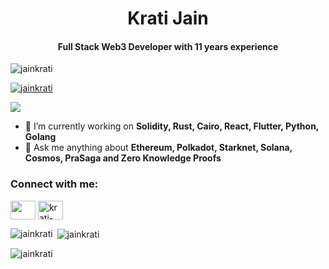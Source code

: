 <h1 align="center">Krati Jain</h1>
<h4 align="center">Full Stack Web3 Developer with 11 years experience</h4>

<p align="left"> <img src="https://komarev.com/ghpvc/?username=jainkrati&label=Profile%20views&color=0e75b6&style=flat" alt="jainkrati" /> </p>

<p align="left"> <a href="https://github.com/ryo-ma/github-profile-trophy"><img src="https://github-profile-trophy.vercel.app/?username=jainkrati" alt="jainkrati" /></a> </p>

<p align="left"> <a href="https://twitter.com/kratijain" target="blank"><img src="https://img.shields.io/twitter/follow/kratijain?logo=twitter&style=for-the-badge" /></a> </p>

- 🌱 I’m currently working on **Solidity, Rust, Cairo, React, Flutter, Python, Golang**
- 💬 Ask me anything about **Ethereum, Polkadot, Starknet, Solana, Cosmos, PraSaga and Zero Knowledge Proofs**


<h3 align="left">Connect with me:</h3>
<p align="left">
<a href="https://twitter.com/kratijain" target="blank"><img align="center" src="https://raw.githubusercontent.com/rahuldkjain/github-profile-readme-generator/master/src/images/icons/Social/twitter.svg" height="30" width="40" /></a>
<a href="https://www.linkedin.com/in/krati-jain-56182460/" target="blank"><img align="center" src="https://raw.githubusercontent.com/rahuldkjain/github-profile-readme-generator/master/src/images/icons/Social/linked-in-alt.svg" alt="krati-jain-56182460" height="30" width="40" /></a>
  
</p>

<p><img align="left" src="https://github-readme-stats.vercel.app/api/top-langs?username=jainkrati&show_icons=true&locale=en&layout=compact" alt="jainkrati" /></p>

<p>&nbsp;<img align="center" src="https://github-readme-stats.vercel.app/api?username=jainkrati&show_icons=true&locale=en" alt="jainkrati" /></p>

<p><img align="center" src="https://github-readme-streak-stats.herokuapp.com/?user=jainkrati&" alt="jainkrati" /></p>




